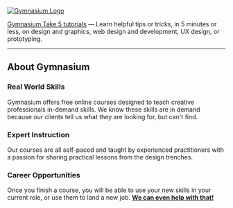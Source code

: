 [![Gymnasium Logo](https://gymnasium.github.io/cms/img/gymnasium-logo-gray.svg)](https://thegymnasium.com)

[Gymnasium Take 5 tutorials](https://thegymnasium.com/courses/take5) — Learn helpful tips or tricks, in 5 minutes or less, on design and graphics, web design and development, UX design, or prototyping.

---

## About Gymnasium


### Real World Skills

Gymnasium offers free online courses designed to teach creative professionals in-demand skills. We know these skills are in demand because our clients tell us what they are looking for, but can't find.


### Expert Instruction

Our courses are all self-paced and taught by experienced practitioners with a passion for sharing practical lessons from the design trenches.

### Career Opportunities

Once you finish a course, you will be able to use your new skills in your current role, or use them to land a new job. **[We can even help with that!](https://aquent.com/find-work/?utm_source=thegymnasium&utm_medium=github&utm_campaign=readmejobs)**
